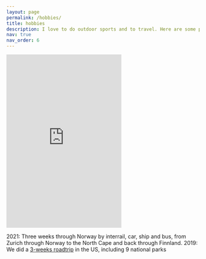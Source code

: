 ```yaml
---
layout: page
permalink: /hobbies/
title: hobbies
description: I love to do outdoor sports and to travel. Here are some pointers to my favourite trips
nav: true
nav_order: 6
---
```


<iframe height='454' width='300' frameborder='0' allowtransparency='true' scrolling='no' src='https://www.strava.com/athletes/70749938/latest-rides/7307362a14f633a1181d8830328edffaf12eea0c'></iframe>

2021: Three weeks through Norway by interrail, car, ship and bus, from Zurich through Norway to the North Cape and back through Finnland. 
2019: We did a [3-weeks roadtrip](https://jannisborn.github.io/us-roadtrip/) in the US, including 9 national parks
